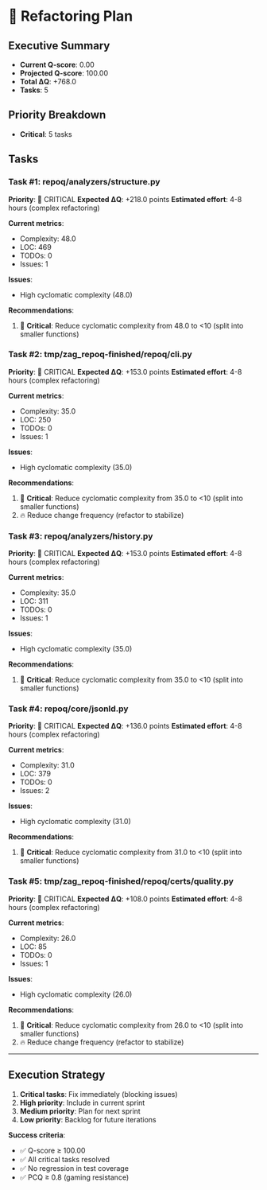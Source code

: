 # 🔧 Refactoring Plan

## Executive Summary

- **Current Q-score**: 0.00
- **Projected Q-score**: 100.00
- **Total ΔQ**: +768.0
- **Tasks**: 5

## Priority Breakdown

- **Critical**: 5 tasks

## Tasks

### Task #1: repoq/analyzers/structure.py

**Priority**: 🔴 CRITICAL
**Expected ΔQ**: +218.0 points
**Estimated effort**: 4-8 hours (complex refactoring)

**Current metrics**:

- Complexity: 48.0
- LOC: 469
- TODOs: 0
- Issues: 1

**Issues**:

- High cyclomatic complexity (48.0)

**Recommendations**:

1. 🔴 **Critical**: Reduce cyclomatic complexity from 48.0 to <10 (split into smaller functions)

### Task #2: tmp/zag_repoq-finished/repoq/cli.py

**Priority**: 🔴 CRITICAL
**Expected ΔQ**: +153.0 points
**Estimated effort**: 4-8 hours (complex refactoring)

**Current metrics**:

- Complexity: 35.0
- LOC: 250
- TODOs: 0
- Issues: 1

**Issues**:

- High cyclomatic complexity (35.0)

**Recommendations**:

1. 🔴 **Critical**: Reduce cyclomatic complexity from 35.0 to <10 (split into smaller functions)
2. 🔥 Reduce change frequency (refactor to stabilize)

### Task #3: repoq/analyzers/history.py

**Priority**: 🔴 CRITICAL
**Expected ΔQ**: +153.0 points
**Estimated effort**: 4-8 hours (complex refactoring)

**Current metrics**:

- Complexity: 35.0
- LOC: 311
- TODOs: 0
- Issues: 1

**Issues**:

- High cyclomatic complexity (35.0)

**Recommendations**:

1. 🔴 **Critical**: Reduce cyclomatic complexity from 35.0 to <10 (split into smaller functions)

### Task #4: repoq/core/jsonld.py

**Priority**: 🔴 CRITICAL
**Expected ΔQ**: +136.0 points
**Estimated effort**: 4-8 hours (complex refactoring)

**Current metrics**:

- Complexity: 31.0
- LOC: 379
- TODOs: 0
- Issues: 2

**Issues**:

- High cyclomatic complexity (31.0)

**Recommendations**:

1. 🔴 **Critical**: Reduce cyclomatic complexity from 31.0 to <10 (split into smaller functions)

### Task #5: tmp/zag_repoq-finished/repoq/certs/quality.py

**Priority**: 🔴 CRITICAL
**Expected ΔQ**: +108.0 points
**Estimated effort**: 4-8 hours (complex refactoring)

**Current metrics**:

- Complexity: 26.0
- LOC: 85
- TODOs: 0
- Issues: 1

**Issues**:

- High cyclomatic complexity (26.0)

**Recommendations**:

1. 🔴 **Critical**: Reduce cyclomatic complexity from 26.0 to <10 (split into smaller functions)
2. 🔥 Reduce change frequency (refactor to stabilize)

---

## Execution Strategy

1. **Critical tasks**: Fix immediately (blocking issues)
2. **High priority**: Include in current sprint
3. **Medium priority**: Plan for next sprint
4. **Low priority**: Backlog for future iterations

**Success criteria**:

- ✅ Q-score ≥ 100.00
- ✅ All critical tasks resolved
- ✅ No regression in test coverage
- ✅ PCQ ≥ 0.8 (gaming resistance)
